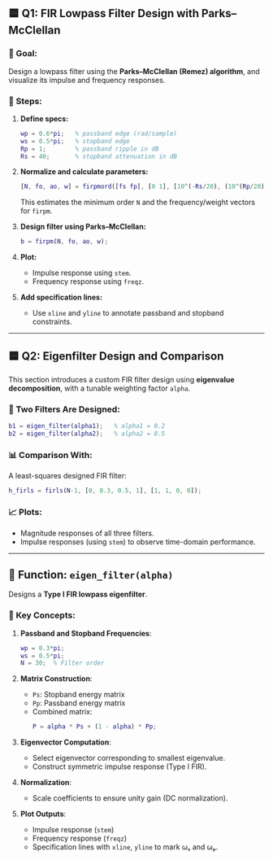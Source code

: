 
## 🟦 Q1: FIR Lowpass Filter Design with Parks–McClellan

### 🎯 Goal:
Design a lowpass filter using the **Parks–McClellan (Remez) algorithm**, and visualize its impulse and frequency responses.

### 📌 Steps:

1. **Define specs:**
   ```matlab
   wp = 0.6*pi;   % passband edge (rad/sample)
   ws = 0.5*pi;   % stopband edge
   Rp = 1;        % passband ripple in dB
   Rs = 40;       % stopband attenuation in dB
   ```

2. **Normalize and calculate parameters:**
   ```matlab
   [N, fo, ao, w] = firpmord([fs fp], [0 1], [10^(-Rs/20), (10^(Rp/20)-1)/(10^(Rp/20)+1)]);
   ```

   This estimates the minimum order `N` and the frequency/weight vectors for `firpm`.

3. **Design filter using Parks–McClellan:**
   ```matlab
   b = firpm(N, fo, ao, w);
   ```

4. **Plot:**
   - Impulse response using `stem`.
   - Frequency response using `freqz`.

5. **Add specification lines:**
   - Use `xline` and `yline` to annotate passband and stopband constraints.

---

## 🟦 Q2: Eigenfilter Design and Comparison

This section introduces a custom FIR filter design using **eigenvalue decomposition**, with a tunable weighting factor `alpha`.

### 🔁 Two Filters Are Designed:
```matlab
b1 = eigen_filter(alpha1);   % alpha1 = 0.2
b2 = eigen_filter(alpha2);   % alpha2 = 0.5
```

### 📊 Comparison With:
A least-squares designed FIR filter:
```matlab
h_firls = firls(N-1, [0, 0.3, 0.5, 1], [1, 1, 0, 0]);
```

### 📈 Plots:
- Magnitude responses of all three filters.
- Impulse responses (using `stem`) to observe time-domain performance.

---

## 🔧 Function: `eigen_filter(alpha)`

Designs a **Type I FIR lowpass eigenfilter**.

### 🔑 Key Concepts:

1. **Passband and Stopband Frequencies**:
   ```matlab
   wp = 0.3*pi;
   ws = 0.5*pi;
   N = 30;  % Filter order
   ```

2. **Matrix Construction**:
   - `Ps`: Stopband energy matrix
   - `Pp`: Passband energy matrix
   - Combined matrix:
     ```matlab
     P = alpha * Ps + (1 - alpha) * Pp;
     ```

3. **Eigenvector Computation**:
   - Select eigenvector corresponding to smallest eigenvalue.
   - Construct symmetric impulse response (Type I FIR).

4. **Normalization**:
   - Scale coefficients to ensure unity gain (DC normalization).

5. **Plot Outputs**:
   - Impulse response (`stem`)
   - Frequency response (`freqz`)
   - Specification lines with `xline`, `yline` to mark ωₛ and ωₚ.
